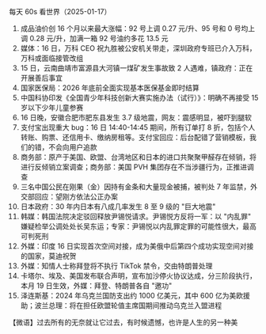 每天 60s 看世界（2025-01-17）

1. 成品油价创 16 个月以来最大涨幅：92 号上调 0.27 元/升、95 号和 0 号均上调 0.28 元/升，加满一箱 92 号油约多花 13.5 元
2. 媒体：16 日，万科 CEO 祝九胜被公安机关带走，深圳政府专班已介入万科，万科或面临接管改组
3. 15 日，云南曲靖市富源县大河镇一煤矿发生事故致 2 人遇难，镇政府：正在开展善后事宜
4. 国家医保局：2026 年底前全面实现基本医保基金即时结算
5. 中国科协印发《全国青少年科技创新大赛实施办法（试行）》：明确不再接受 15 岁以下少年儿童参赛
6. 16 日晚，安徽合肥市肥东县发生 3.7 级地震，网友：震感明显，被吓到腿软
7. 支付宝出现重大 bug：16 日 14:40-14:45 期间，所有订单打 8 折，包括个人转账、购票、还信用卡、缴纳房租等。支付宝回应：后台配错了营销模板，我们的错，不会向用户追款
8. 商务部：原产于美国、欧盟、台湾地区和日本的进口共聚聚甲醛存在倾销，将进行反倾销立案调查；商务部：美国 PVH 集团存在不当涉疆行为，正推进调查
9. 三名中国公民在刚果（金）因持有金条和大量现金被捕，被判处 7 年监禁，外交部回应：望刚方依法公正办案
10. 日本政府：30 年内日本有八成几率发生 8 至 9 级的 "巨大地震"
11. 韩媒：韩国法院决定驳回释放尹锡悦请求。尹锡悦方反将一军：以 "内乱罪" 嫌疑检举公调处处长吴东运；专家：尹锡悦以内乱罪定罪的可能性很大，最高可判死刑
12. 外媒：印度 16 日实现首次空间对接，成为美俄中后第四个成功实现空间对接的国家，莫迪祝贺
13. 外媒：知情人士称拜登将不执行 TikTok 禁令，交由特朗普处理
14. 卡塔尔、埃及、美国发布联合声明，宣布加沙停火协议达成，分三阶段执行，本月 19 日生效，外媒：拜登、特朗普各自 "邀功"
15. 泽连斯基：2024 年乌克兰国防支出约 1000 亿美元，其中 600 亿为美欧援助；波兰总理：将在担任欧盟轮值主席国期间推动乌克兰入盟进程

【微语】过去所有的无奈就让它过去，有时候遗憾，也许是人生的另一种美